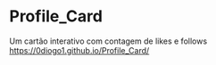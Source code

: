 # Profile_Card
Um cartão interativo  com contagem de likes e follows
https://0diogo1.github.io/Profile_Card/
